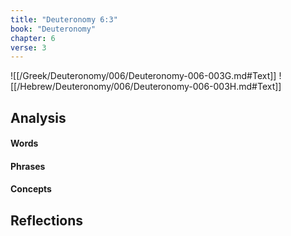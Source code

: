 ```yaml
---
title: "Deuteronomy 6:3"
book: "Deuteronomy"
chapter: 6
verse: 3
---
```

![[/Greek/Deuteronomy/006/Deuteronomy-006-003G.md#Text]]
![[/Hebrew/Deuteronomy/006/Deuteronomy-006-003H.md#Text]]

## Analysis

#### Words

#### Phrases

#### Concepts

## Reflections
